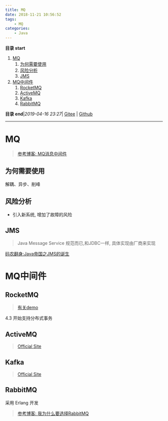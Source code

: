 ```yaml
---
title: MQ
date: 2018-11-21 10:56:52
tags: 
    - MQ
categories: 
    - Java
---
```


**目录 start**
 
1. [MQ](#mq)
    1. [为何需要使用](#为何需要使用)
    1. [风险分析](#风险分析)
    1. [JMS](#jms)
1. [MQ中间件](#mq中间件)
    1. [RocketMQ](#rocketmq)
    1. [ActiveMQ](#activemq)
    1. [Kafka](#kafka)
    1. [RabbitMQ](#rabbitmq)

**目录 end**|_2019-04-16 23:27_| [Gitee](https://gitee.com/gin9/Memo) | [Github](https://github.com/Kuangcp/Memo)
****************************************
# MQ

> [参考博客: MQ消息中间件](https://blog.csdn.net/qq_29676623/article/details/85108070)

## 为何需要使用
解耦、异步、削峰

## 风险分析
- 引入新系统, 增加了故障的风险

## JMS
> Java Message Service 规范而已,和JDBC一样, 具体实现由厂商来实现

[码农翻身:Java帝国之JMS的诞生](https://mp.weixin.qq.com/s?__biz=MzAxOTc0NzExNg==&mid=2665513515&idx=1&sn=380bb1cb56d4151fd3acc5aa86f1da9a&chksm=80d67a68b7a1f37e3d98fe4495eab4db097eedd695c99fbd8704cc0464595842c4da598b99e3&scene=21#wechat_redirect)

# MQ中间件
## RocketMQ
> [有关demo](https://github.com/lirenzuo/rocketmq-rocketmq-all-4.1.0-incubating)

4.3 开始支持分布式事务

## ActiveMQ
> [Official Site](http://activemq.apache.org/)

## Kafka
> [Official Site](http://kafka.apache.org/)

## RabbitMQ
采用 Erlang 开发

> [参考博客: 我为什么要选择RabbitMQ ](https://www.sojson.com/blog/48.html)
